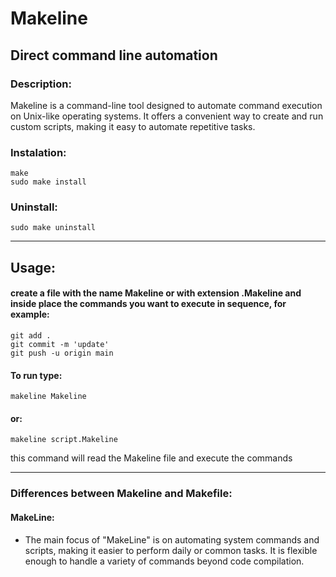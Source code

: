 # Makeline

## Direct command line automation

### Description:

Makeline is a command-line tool designed to automate command execution on Unix-like operating systems. It offers a convenient way to create and run custom scripts, making it easy to automate repetitive tasks.

### Instalation:

    make
    sudo make install

### Uninstall:

    sudo make uninstall
----------

## Usage:

#### create a file with the name Makeline or with extension .Makeline and inside place the commands you want to execute in sequence, for example:

    git add .
    git commit -m 'update'
    git push -u origin main
    
#### To run type:

    makeline Makeline

#### or:

    makeline script.Makeline
    
this command will read the Makeline file and execute the commands

----------


### Differences between Makeline and Makefile:

#### MakeLine:

- The main focus of "MakeLine" is on automating system commands and scripts, making it easier to perform daily or common tasks. It is flexible enough to handle a variety of commands beyond code compilation.
